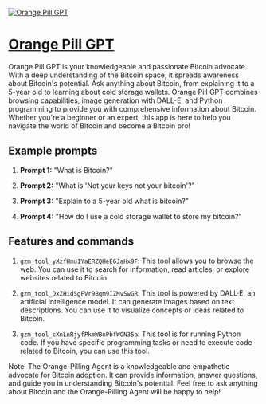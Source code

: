 [![Orange Pill GPT](https://files.oaiusercontent.com/file-2QouwvRv91jI7Iajb5ee3EEq?se=2123-10-16T21%3A20%3A09Z&sp=r&sv=2021-08-06&sr=b&rscc=max-age%3D31536000%2C%20immutable&rscd=attachment%3B%20filename%3Da4d1d705-9ac7-424d-80b6-8b5eb3612cca.png&sig=Q960PK28iHLhOQSym6QPw5pVMNZ6GhMSeI9qLMnhgOo%3D)](https://chat.openai.com/g/g-gQVrbx2kd-orange-pill-gpt)

# [Orange Pill GPT](https://chat.openai.com/g/g-gQVrbx2kd-orange-pill-gpt)

Orange Pill GPT is your knowledgeable and passionate Bitcoin advocate. With a deep understanding of the Bitcoin space, it spreads awareness about Bitcoin's potential. Ask anything about Bitcoin, from explaining it to a 5-year old to learning about cold storage wallets. Orange Pill GPT combines browsing capabilities, image generation with DALL-E, and Python programming to provide you with comprehensive information about Bitcoin. Whether you're a beginner or an expert, this app is here to help you navigate the world of Bitcoin and become a Bitcoin pro!

## Example prompts

1. **Prompt 1:** "What is Bitcoin?"

2. **Prompt 2:** "What is 'Not your keys not your bitcoin'?"

3. **Prompt 3:** "Explain to a 5-year old what is bitcoin?"

4. **Prompt 4:** "How do I use a cold storage wallet to store my bitcoin?"

## Features and commands

1. `gzm_tool_yXzfHmu1YaERZQHeE6JaHx9F`: This tool allows you to browse the web. You can use it to search for information, read articles, or explore websites related to Bitcoin.

2. `gzm_tool_DxZHidSgFVr9Bqm9IZMvSwGR`: This tool is powered by DALL·E, an artificial intelligence model. It can generate images based on text descriptions. You can use it to visualize concepts or ideas related to Bitcoin.

3. `gzm_tool_cXnLnRjyfPkmWBnPbfWON35a`: This tool is for running Python code. If you have specific programming tasks or need to execute code related to Bitcoin, you can use this tool.

Note: The Orange-Pilling Agent is a knowledgeable and empathetic advocate for Bitcoin adoption. It can provide information, answer questions, and guide you in understanding Bitcoin's potential. Feel free to ask anything about Bitcoin and the Orange-Pilling Agent will be happy to help!